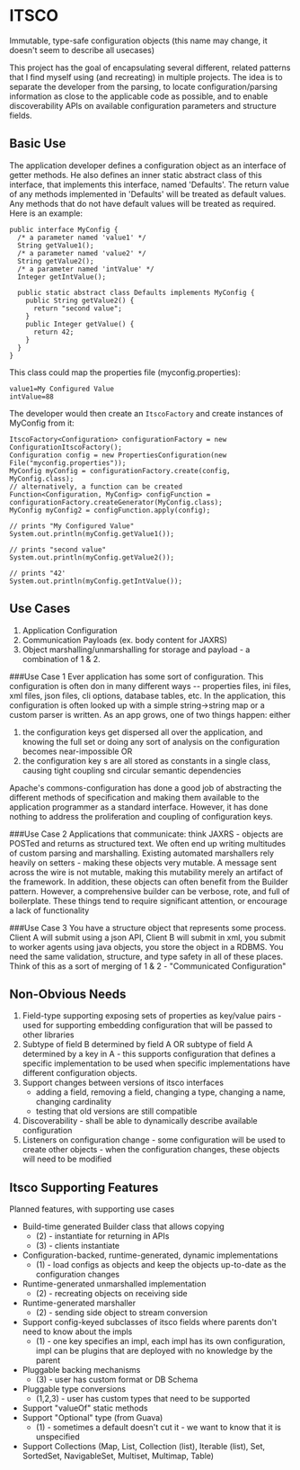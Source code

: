 ITSCO
=====
Immutable, type-safe configuration objects (this name may change, it doesn't seem to describe all usecases)

This project has the goal of encapsulating several different, related patterns that I find myself using (and recreating)
in multiple projects.  The idea is to separate the developer from the parsing, to locate configuration/parsing
information as close to the applicable code as possible, and to enable discoverability APIs on available configuration
parameters and structure fields.

Basic Use
---------

The application developer defines a configuration object as an interface of getter methods.  He also defines an inner
static abstract class of this interface, that implements this interface, named 'Defaults'.  The return value of any
methods implemented in 'Defaults' will be treated as default values.  Any methods that do not have default values will
be treated as required. Here is an example:

    public interface MyConfig {
      /* a parameter named 'value1' */
      String getValue1();
      /* a parameter named 'value2' */
      String getValue2();
      /* a parameter named 'intValue' */
      Integer getIntValue();

      public static abstract class Defaults implements MyConfig {
        public String getValue2() {
          return "second value";
        }
        public Integer getValue() {
          return 42;
        }
      }
    }

This class could map the properties file (myconfig.properties):

    value1=My Configured Value
    intValue=88

The developer would then create an `ItscoFactory` and create instances of MyConfig from it:

    ItscoFactory<Configuration> configurationFactory = new ConfigurationItscoFactory();
    Configuration config = new PropertiesConfiguration(new File("myconfig.properties"));
    MyConfig myConfig = configurationFactory.create(config, MyConfig.class);
    // alternatively, a function can be created
    Function<Configuration, MyConfig> configFunction = configurationFactory.createGenerator(MyConfig.class);
    MyConfig myConfig2 = configFunction.apply(config);

    // prints "My Configured Value"
    System.out.println(myConfig.getValue1());

    // prints "second value"
    System.out.println(myConfig.getValue2());

    // prints "42'
    System.out.println(myConfig.getIntValue());

Use Cases
---------

1. Application Configuration
2. Communication Payloads (ex. body content for JAXRS)
3. Object marshalling/unmarshalling for storage and payload - a combination of 1 & 2.

###Use Case 1
Ever application has some sort of configuration. This configuration is often don in many different ways -- properties
files, ini files, xml files, json files, cli options, database tables, etc.  In the application, this configuration is
often looked up with a simple string->string map or a custom parser is written.  As an app grows, one of two things
happen: either

 1. the configuration keys get dispersed all over the application, and knowing the full set or doing any sort of
    analysis on the configuration becomes near-impossible OR
 2. the configuration key s are all stored as constants in a single class, causing tight coupling snd circular semantic
    dependencies

Apache's commons-configuration has done a good job of abstracting the different methods of specification and making them
available to the application programmer as a standard interface. However, it has done nothing to address the
proliferation and coupling of configuration keys.

###Use Case 2
Applications that communicate:  think JAXRS - objects are POSTed and returns as structured text.  We often end up
writing multitudes of custom parsing and marshalling. Existing automated marshallers rely heavily on setters - making
these objects very mutable.  A message sent across the wire is not mutable, making this mutability merely an artifact
of the framework. In addition, these objects can often benefit from the Builder pattern. However, a comprehensive
builder can be verbose, rote, and full of boilerplate.  These things tend to require significant attention, or encourage
a lack of functionality

###Use Case 3
You have a structure object that represents some process. Client A will submit using a json API, Client B will submit in
xml, you submit to worker agents using java objects, you store the object in a RDBMS.  You need the same validation,
structure, and type safety in all of these places.  Think of this as a sort of merging of 1 & 2 -
"Communicated Configuration"

Non-Obvious Needs
-----------------

1. Field-type supporting exposing sets of properties as key/value pairs - used for supporting embedding configuration
   that will be passed to other libraries
2. Subtype of field B determined by field A OR subtype of field A determined by a key in A - this supports configuration
   that defines a specific implementation to be used when specific implementations have different configuration objects.
3. Support changes between versions of itsco interfaces
   * adding a field, removing a field, changing a type, changing a name, changing cardinality
   * testing that old versions are still compatible
4. Discoverability - shall be able to dynamically describe available configuration
5. Listeners on configuration change - some configuration will be used to create other objects - when the configuration
   changes, these objects will need to be modified

Itsco Supporting Features
-------------------------

Planned features, with supporting use cases

* Build-time generated Builder class that allows copying
  * (2) - instantiate for returning in APIs
  * (3) - clients instantiate
* Configuration-backed, runtime-generated, dynamic implementations
  * (1) - load configs as objects and keep the objects up-to-date as the configuration changes
* Runtime-generated unmarshalled implementation
  * (2) - recreating objects on receiving side
* Runtime-generated marshaller
  * (2) - sending side object to stream conversion
* Support config-keyed subclasses of itsco fields where parents don't need to know about the impls
  * (1) - one key specifies an impl, each impl has its own configuration, impl can be plugins that are deployed with no
          knowledge by the parent
* Pluggable backing mechanisms
  * (3) - user has custom format or DB Schema
* Pluggable type conversions
  * (1,2,3) - user has custom types that need to be supported
* Support "valueOf" static methods
* Support "Optional" type (from Guava)
  * (1) - sometimes a default doesn't cut it - we want to know that it is unspecified
* Support Collections (Map, List, Collection (list), Iterable (list), Set, SortedSet, NavigableSet, Multiset,
                       Multimap, Table)
